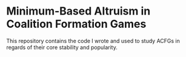# Minimum-Based Altruism in Coalition Formation Games

This repository contains the code I wrote and used to study ACFGs in regards of their core stability and popularity.
